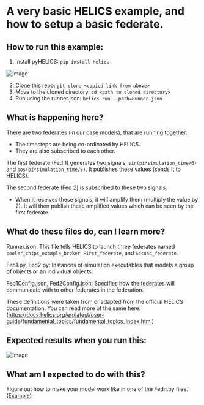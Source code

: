 

# A very basic HELICS example, and how to setup a basic federate. 

## How to run this example:

1. Install pyHELICS: `pip install helics`

![image](https://github.com/jmythms/CoolerChips-2/assets/45446967/adbcd66a-f943-425b-9d50-306233822f28)



2. Clone this repo: `git clone <copied link from above>`
3. Move to the cloned directory: `cd <path to cloned directory>`
4. Run using the runner.json:  `helics run --path=Runner.json`

## What is happening here?

There are two federates (in our case models), that are running together.

 - The timesteps are being co-ordinated by HELICS. 
 - They are also
   subscribed to each other.

  

The first federate (Fed 1) generates two signals, 
`sin(pi*simulation_time/6)` 
and 
`cos(pi*simulation_time/6)`.
It publishes these values (sends it to HELICS).

  
The second federate (Fed 2) is subscribed to these two signals. 

 - When it receives these signals, it will amplify them (multiply the
   value by 2). 
   It will then publish these amplified values which can be seen by the first federate.

## What do these files do, can I learn more?

Runner.json: This file tells HELICS to launch three federates named `cooler_chips_example_broker`, `First_federate`, and `Second_federate`. 

Fed1.py, Fed2.py: Instances of simulation executables that models a group of objects or an individual objects.

Fed1Config.json, Fed2Config.json: Specifies how the federates will communicate with to other federates in the federation. 

These definitions were taken from or adapted from the official HELICS documentation. You can read more of the same here:  (https://docs.helics.org/en/latest/user-guide/fundamental_topics/fundamental_topics_index.html)

## Expected results when you run this:

![image](https://github.com/jmythms/CoolerChips-2/assets/45446967/ce6e1125-238f-4af3-8c8d-cfb2f7916b1e)

## What am I expected to do with this?

Figure out how to make your model work like in one of the Fedn.py files. ([Example](https://github.com/jmythms/CoolerChips-2/blob/aefb615a4e076054735904efac840f0805a1799b/Fed1.py#L59-L62))
